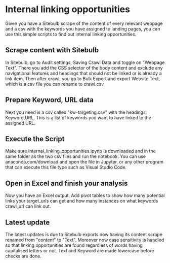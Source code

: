 <h1>Internal linking opportunities</h1>
<p> Given you have a Sitebulb scrape of the content of every relevant webpage and a csv with the keywords you have assigned to landing pages, you can use this simple scripts to find out internal linking opportunities.</p>

<H2>Scrape content with Sitebulb</H2>
<p>In Sitebulb, go to Audit settings, Saving Crawl Data and toggle on "Webpage Text". There you add the CSS selector of the body content and exclude any navigational features and headings that should not be linked or is already a link item. Then after crawl, you go to Bulk Export and export Website Text, which is a csv file you can rename to crawl.csv</p>

<h2>Prepare Keyword, URL data</h2>
<p>Next you need is a csv called "kw-targeting.csv" with the headings: Keyword,URL. This is a list of keywords you want to have linked to the assigned URL.</p>

<h2>Execute the Script</h2>
<p>Make sure internal_linking_opportunities.ipynb is downloaded and in the same folder as the two csv files and run the notebook. You can use anaconda.com/download and open the file in Jupyter, or any other program that can execute this file type such as Visual Studio Code.</p>

<H2>Open in Excel and finish your analysis</H2>
<p>Now you have an Excel output. Add pivot tables to show how many potential links your target_urls can get and how many instances on what keywords crawl_url can link out.</p>

<H2>Latest update</H2>
<p>The latest updates is due to Sitebulb exports now having its content scrape renamed from "content" to "Text". Moreover now case sensitivity is handled so that linking opportunities are found regardless of words having capitalised letters or not. Text and Keyword are made lowercase before checks are done.</p>
